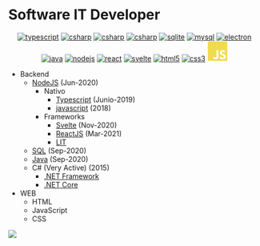 # Software IT Developer

<p align="center">
<a href="https://www.typescriptlang.org/" target="_blank"><img src="https://cdn.jsdelivr.net/gh/devicons/devicon/icons/typescript/typescript-original.svg" alt="typescript" width="40" height="40" /></a>   
<a href="https://dotnet.microsoft.com/" target="_blank"><img src="https://cdn.jsdelivr.net/gh/devicons/devicon/icons/csharp/csharp-plain.svg" alt="csharp" width="40" height="40" /></a>
<a href="https://dotnet.microsoft.com/" target="_blank"><img src="https://cdn.jsdelivr.net/gh/devicons/devicon/icons/dot-net/dot-net-plain.svg" alt="csharp" width="40" height="40" /></a>
<a href="https://dotnet.microsoft.com/" target="_blank"><img src="https://cdn.jsdelivr.net/gh/devicons/devicon/icons/dotnetcore/dotnetcore-original.svg" alt="csharp" width="40" height="40" /></a>
<a href="https://www.sqlite.org/" target="_blank"><img src="https://www.vectorlogo.zone/logos/sqlite/sqlite-icon.svg" alt="sqlite" width="40" height="40" /></a>
<a href="https://www.mysql.com/" target="_blank"><img src="https://cdn.jsdelivr.net/gh/devicons/devicon/icons/mysql/mysql-original-wordmark.svg" alt="mysql" width="40" height="40" /></a>
<a href="https://www.electronjs.org" target="_blank"><img src="https://cdn.jsdelivr.net/gh/devicons/devicon/icons/electron/electron-original.svg" alt="electron" width="40" height="40" /></a>
<a href="https://www.java.com" target="_blank"><img src="https://cdn.jsdelivr.net/gh/devicons/devicon/icons/java/java-plain.svg" alt="java" width="40" height="40" /></a>
<a href="https://nodejs.org" target="_blank"><img src="https://cdn.jsdelivr.net/gh/devicons/devicon/icons/nodejs/nodejs-original.svg" alt="nodejs" width="40" height="40" /></a>
<a href="https://reactjs.org/" target="_blank"><img src="https://cdn.jsdelivr.net/gh/devicons/devicon/icons/react/react-original.svg" alt="react" width="40" height="40" /></a>
<a href="https://svelte.dev" target="_blank"><img src="https://cdn.jsdelivr.net/gh/devicons/devicon/icons/svelte/svelte-original.svg" alt="svelte" width="40" height="40" /></a>
<a href="https://www.w3.org/html/" target="_blank"><img src="https://cdn.jsdelivr.net/gh/devicons/devicon/icons/html5/html5-plain.svg" alt="html5" width="40" height="40" /></a>
<a href="https://developer.mozilla.org/es/docs/Web/CSS" target="_blank"><img src="https://cdn.jsdelivr.net/gh/devicons/devicon/icons/css3/css3-original.svg" alt="css3" width="40" height="40" /></a>
<a href="https://developer.mozilla.org/en-US/docs/Web/JavaScript" target="_blank"><img src="https://raw.githubusercontent.com/devicons/devicon/master/icons/javascript/javascript-plain.svg" alt="javascript" width="40" height="40" /></a>
</p>

- Backend
	- [NodeJS](https://nodejs.org/es/) (Jun-2020)
		- Nativo
			- [Typescript](https://www.typescriptlang.org/) (Junio-2019)
			- [javascript](https://developer.mozilla.org/es/docs/Web/JavaScript) (2018)
		- Frameworks
			- [Svelte](https://svelte.dev/) (Nov-2020)
			- [ReactJS](https://reactjs.org/) (Mar-2021)
			- [LIT](https://lit.dev/)
	- [SQL](https://www.w3schools.com/sql/default.asp) (Sep-2020)
	- [Java](https://docs.oracle.com/en/java/javase/15/) (Sep-2020)
	- C# (Very Active) (2015)
		- [.NET Framework](https://dotnet.microsoft.com/)
		- [.NET Core](https://dotnet.microsoft.com/)
- WEB
	- HTML
	- JavaScript
	- CSS

![](https://activity-graph.herokuapp.com/graph?username=RubenPX&theme=react-dark&hide_border=true)

